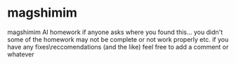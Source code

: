 # magshimim
magshimim AI homework
if anyone asks where you found this... you didn't 
some of the homework may not be complete or not work properly etc. if you have any fixes\reccomendations (and the like) feel free to add a comment or whatever
